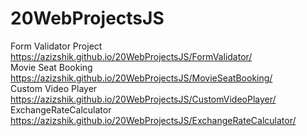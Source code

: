 # 20WebProjectsJS

Form Validator Project https://azizshik.github.io/20WebProjectsJS/FormValidator/ <br>
Movie Seat Booking https://azizshik.github.io/20WebProjectsJS/MovieSeatBooking/ <br>
Custom Video Player https://azizshik.github.io/20WebProjectsJS/CustomVideoPlayer/ <br>
ExchangeRateCalculator https://azizshik.github.io/20WebProjectsJS/ExchangeRateCalculator/ <br>

